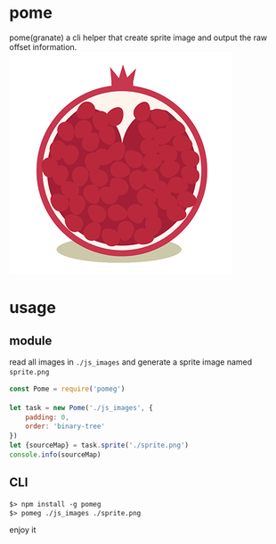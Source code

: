 # pome
pome(granate) a cli helper that create sprite image and output the raw offset information.
![](https://github.com/IAIAE/pome/blob/master/pome.png)

# usage

## module
read all images in `./js_images` and generate a sprite image named `sprite.png`
```javascript
const Pome = require('pomeg')

let task = new Pome('./js_images', {
    padding: 0,
    order: 'binary-tree'
})
let {sourceMap} = task.sprite('./sprite.png')
console.info(sourceMap)
```

## CLI
```
$> npm install -g pomeg
$> pomeg ./js_images ./sprite.png
```

enjoy it